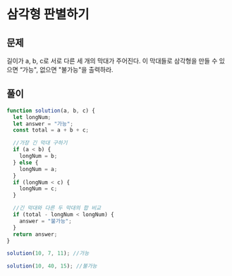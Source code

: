 # 삼각형 판별하기

## 문제

길이가 a, b, c로 서로 다른 세 개의 막대가 주어진다.
이 막대들로 삼각형을 만들 수 있으면 “가능", 없으면 "불가능"을 출력하라.

## 풀이

```javascript
function solution(a, b, c) {
  let longNum;
  let answer = "가능";
  const total = a + b + c;

  //가장 긴 막대 구하기
  if (a < b) {
    longNum = b;
  } else {
    longNum = a;
  }
  if (longNum < c) {
    longNum = c;
  }

  //긴 막대와 다른 두 막대의 합 비교
  if (total - longNum < longNum) {
    answer = "불가능";
  }
  return answer;
}

solution(10, 7, 11); //가능

solution(10, 40, 15); //불가능
```
